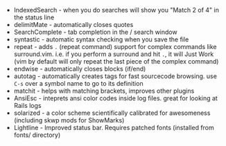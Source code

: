 * IndexedSearch - when you do searches will show you "Match 2 of 4" in the status line
* delimitMate - automatically closes quotes
* SearchComplete - tab completion in the / search window
* syntastic - automatic syntax checking when you save the file
* repeat - adds `.` (repeat command) support for complex commands like surround.vim. i.e. if you perform a surround and hit `.`, it will Just Work (vim by default will only repeat the last piece of the complex command)
* endwise - automatically closes blocks (if/end)
* autotag - automatically creates tags for fast sourcecode browsing. use `C-s` over a symbol name to go to its definition
* matchit - helps with matching brackets, improves other plugins
* AnsiEsc - inteprets ansi color codes inside log files. great for looking at Rails logs
* solarized - a color scheme scientifically calibrated for awesomeness (including skwp mods for ShowMarks)
* Lightline - Improved status bar. Requires patched fonts (installed from fonts/ directory)
